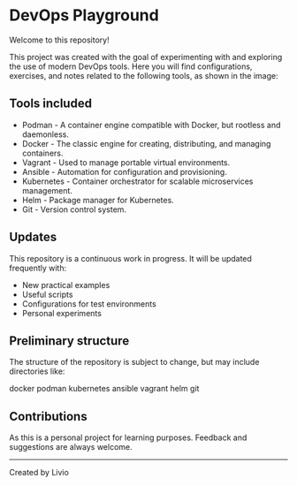 
# DevOps Playground

Welcome to this repository!

This project was created with the goal of experimenting with and exploring the use of modern DevOps tools. Here you will find configurations, exercises, and notes related to the following tools, as shown in the image:

## Tools included

- Podman - A container engine compatible with Docker, but rootless and daemonless.
- Docker - The classic engine for creating, distributing, and managing containers.
- Vagrant - Used to manage portable virtual environments.
- Ansible - Automation for configuration and provisioning.
- Kubernetes - Container orchestrator for scalable microservices management.
- Helm - Package manager for Kubernetes.
- Git - Version control system.

## Updates

This repository is a continuous work in progress. It will be updated frequently with:

- New practical examples
- Useful scripts
- Configurations for test environments
- Personal experiments

## Preliminary structure

The structure of the repository is subject to change, but may include directories like:

docker podman kubernetes ansible vagrant helm git

## Contributions

As this is a personal project for learning purposes. Feedback and suggestions are always welcome.

---


Created by Livio
